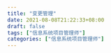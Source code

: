 ```yaml
---
title: "变更管理"
date: 2021-08-08T21:22:33+08:00
draft: false
tags: ["信息系统项目管理师"]
categories: ["信息系统项目管理师"]
---
```



